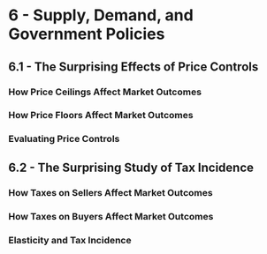 # 6 - Supply, Demand, and Government Policies

## 6.1 - The Surprising Effects of Price Controls

### How Price Ceilings Affect Market Outcomes



### How Price Floors Affect Market Outcomes



### Evaluating Price Controls



## 6.2 - The Surprising Study of Tax Incidence

### How Taxes on Sellers Affect Market Outcomes



### How Taxes on Buyers Affect Market Outcomes



### Elasticity and Tax Incidence


